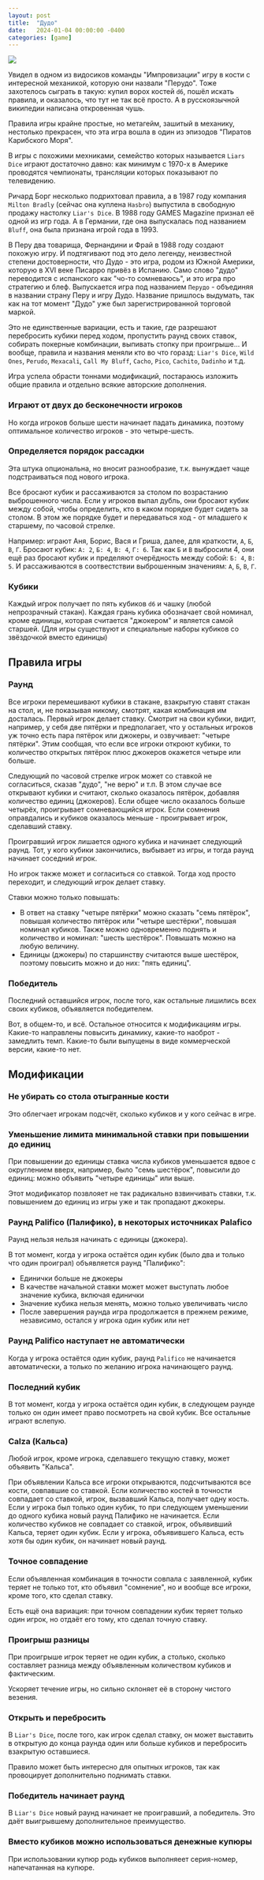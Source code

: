 ```yaml
---
layout: post
title:  "Дудо"
date:   2024-01-04 00:00:00 -0400
categories: [game]
---
```


![](/images/dudo/liars-dice.webp)

Увидел в одном из видосиков команды "Импровизации" игру в кости с интересной механикой, которую они назвали "Перудо". Тоже захотелось сыграть в такую: купил ворох костей `d6`, пошёл искать правила, и оказалось, что тут не так всё просто. А в русскоязычной википедии написана откровенная чушь.

Правила игры крайне простые, но метагейм, зашитый в механику, нестолько прекрасен, что эта игра вошла в один из эпизодов "Пиратов Карибского Моря".

В игры с похожими мехниками, семейство которых называется `Liars Dice` играют достаточно давно: как минимум с 1970-х в Америке проводятся чемпионаты, трансляции которых показывают по телевидению.

Ричард Борг несколько подрихтовал правила, а в 1987 году компания `Milton Bradly` (сейчас она куплена `Hasbro`) выпустила в свободную продажу настолку `Liar's Dice`. В 1988 году GAMES Magazine признал её одной из игр года. А в Германии, где она выпускалась под названием `Bluff`, она была признана игрой года в 1993.

В Перу два товарища, Фернандини и Фрай в 1988 году создают похожую игру. И подтягивают под это дело легенду, неизвестной степени достоверности, что Дудо - это игра, родом из Южной Америки, которую в XVI веке Писарро привёз в Испанию. Само слово "дудо" переводится с испанского как "чо-то сомневаюсь", и это игра про стратегию и блеф. Выпускается игра под названием `Перудо` - объединяя в названии страну Перу и игру Дудо. Название пришлось выдумать, так как на тот момент "Дудо" уже был зарегистрированной торговой маркой.

Это не единственные вариации, есть и такие, где разрешают перебросить кубики перед ходом, пропустить раунд своих ставок, собирать покерные комбинации, выпивать стопку при проигрыше... И вообще, правила и названия меняли кто во что горазд: `Liar's Dice`, `Wild Ones`, `Perudo`, `Mexacali`, `Call My Bluff`, `Cacho`, `Pico`,  `Cachito`, `Dadinho` и т.д.

Игра успела обрасти тоннами модификаций, постараюсь изложить общие правила и отдельно всякие авторские дополнения.

### Играют от двух до бесконечности игроков

Но когда игроков больше шести начинает падать динамика, поэтому оптимальное количество игроков - это четыре-шесть.

### Определяется порядок рассадки

Эта штука опциональна, но вносит разнообразие, т.к. вынуждает чаще подстраиваться под нового игрока.

Все бросают кубик и рассаживаются за столом по возрастанию выброшенного числа. Если у игроков выпал дубль, они бросают кубик между собой, чтобы определить, кто в каком порядке будет сидеть за столом. В этом же порядке будет и передаваться ход - от младшего к старшему, по часовой стрелке.

Например: играют Аня, Борис, Вася и Гриша, далее, для краткости, `А`, `Б`, `В`, `Г`. Бросают кубик: `А: 2`, `Б: 4`, `В: 4`, `Г: 6`. Так как `Б` и `В` выбросили 4, они ещё раз бросают кубик и пределяют очерёдность между собой: `Б: 4`, `В: 5`. И рассаживаются в соотвестствии выброшенным значениям: `А`, `Б`, `В`, `Г`.

### Кубики

Каждый игрок получает по пять кубиков `d6` и чашку (любой непрозрачный стакан). Каждая грань кубика обозначает свой номинал, кроме единицы, которая считается "джокером" и является самой старшей. (Для игры существуют и специальные наборы кубиков со звёздочкой вместо единицы)

## Правила игры

### Раунд

Все игроки перемешивают кубики в стакане, взакрытую ставят стакан на стол, и, не показывая никому, смотрят, какая комбинация им досталась. Первый игрок делает ставку. Смотрит на свои кубики, видит, например, у себя две пятёрки и предполагает, что у остальных игроков уж точно есть пара пятёрок или джокеры, и озвучивает: "четыре пятёрки". Этим сообщая, что если все игроки откроют кубики, то количество открытых пятёрок плюс джокеров окажется четыре или больше.

Следующий по часовой стрелке игрок может со ставкой не согласиться, сказав "дудо", "не верю" и т.п. В этом случае все открывают кубики и считают, сколько оказалось пятёрок, добавляя количество единиц (джокеров). Если общее число оказалось больше четырёх, проигрывает сомневающийся игрок. Если сомнения оправдались и кубиков оказалось меньше - проигрывает игрок, сделавший ставку.

Проигравший игрок лишается одного кубика и начинает следующий раунд. Тот, у кого кубики закончились, выбывает из игры, и тогда раунд начинает соседний игрок.

Но игрок также может и согласиться со ставкой. Тогда ход просто переходит, и следующий игрок делает ставку.

Ставки можно только повышать:
- В ответ на ставку "четыре пятёрки" можно сказать "семь пятёрок", повышая количество пятёрок или "четыре шестёрки", повышая номинал кубиков. Также можно одновременно поднять и количество и номинал: "шесть шестёрок". Повышать можно на любую величину.
- Единицы (джокеры) по старшинству считаются выше шестёрок, поэтому повысить можно и до них: "пять единиц".

### Победитель

Последний оставшийся игрок, после того, как остальные лишились всех своих кубиков, объявляется победителем.

Вот, в общем-то, и всё. Остальное относится к модификациям игры. Какие-то направлены повысить динамику, какие-то наоброт - замедлить темп. Какие-то были выпущены в виде коммерческой версии, какие-то нет.

## Модификации

### Не убирать со стола отыгранные кости

Это облегчает игрокам подсчёт, сколько кубиков и у кого сейчас в игре.

### Уменьшение лимита минимальной ставки при повышении до единиц

При повышении до единицы ставка числа кубиков уменьшается вдвое с округлением вверх, например, было "семь шестёрок", повысили до единиц: можно объявить "четыре единицы" или выше.

Этот модификатор позвлояет не так радикально взвинчивать ставки, т.к. повышением до единиц из игры уже и так пропадают джокеры.

### Раунд Palifico (Палифико), в некоторых источниках Palafico

Раунд нельзя нельзя начинать с единицы (джокера).

В тот момент, когда у игрока остаётся один кубик (было два и только что один проиграл) объявляется раунд "Палифико":
- Единички больше не джокеры
- В качестве начальной ставки может может выступать любое значение кубика, включая единички
- Значение кубика нельзя менять, можно только увеличивать число
- После завершения раунда игра продолжается в прежнем режиме, независимо, остался у игрока один кубик или нет

### Раунд Palifico наступает не автоматически

Когда у игрока остаётся один кубик, раунд `Palifico` не начинается автоматически, а только по желанию игрока начинающего раунд.

### Последний кубик

В тот момент, когда у игрока остаётся один кубик, в следующем раунде только он один имеет право посмотреть на свой кубик. Все остальные играют вслепую.

### Calza (Кальса)

Любой игрок, кроме игрока, сделавшего текущую ставку, может объявить "Кальса".

При объявлении Кальса все игроки открываются, подсчитываются все кости, совпавшие со ставкой.
Если количество костей в точности совпадает со ставкой, игрок, вызвавший Кальса, получает одну кость.
Если у игрока был только один кубик, то при следующем уменьшении до одного кубика новый раунд Палифико не начинается.
Если количество кубиков не совпадает со ставкой, игрок, объявивший Кальса, теряет один кубик.
Если у игрока, объявившего Кальса, есть хотя бы один кубик, он начинает новый раунд.

### Точное совпадение

Если объявленная комбинация в точности совпала с заявленной, кубик теряет не только тот, кто объявил "сомнение", но и вообще все игроки, кроме того, кто сделал ставку.

Есть ещё она вариация: при точном совпадении кубик теряет только один игрок, но отдаёт его тому, кто сделал точную ставку.

### Проигрыш разницы

При проигрыше игрок теряет не один кубик, а столько, сколько составляет разница между объявленным количеством кубиков и фактическим.

Ускоряет течение игры, но сильно склоняет её в сторону чистого везения.

### Открыть и перебросить

В `Liar's Dice`, после того, как игрок сделал ставку, он может выставить в открытую до конца раунда один или больше кубиков и перебросить взакрытую оставшиеся.

Правило может быть интересно для опытных игроков, так как провоцирует дополнительно поднимать ставки.

### Победитель начинает раунд

В `Liar's Dice` новый раунд начинает не проигравший, а победитель. Это даёт выигрывшему дополнительное преимущество.

### Вместо кубиков можно использоваться денежные купюры

При использовании купюр родь кубиков выполняеет серия-номер, напечатанная на купюре.
